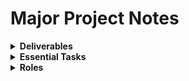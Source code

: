 # Major Project Notes

<details><summary><strong>Deliverables</strong></summary>
  
* Design documents
* A game, per the prompt, in playable form (built to WebGL):
  - Opening screen
  - Gameplay
  - End / next scene
  - UI
* Presentation
* Team evaluation
* Repository
</details>

<details><summary><strong>Essential Tasks</strong></summary>
  
* 
</details>

<details><summary><strong>Roles</strong></summary>
  
* Team Lead
  - Schedule & planning
  - Pull requests
  - Team spokesperson
* Designer
* Programmer
* Artist
* Documentation
</details>
